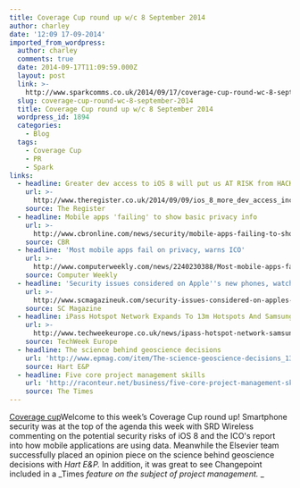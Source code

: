 ```yaml
---
title: Coverage Cup round up w/c 8 September 2014
author: charley
date: '12:09 17-09-2014'
imported_from_wordpress:
  author: charley
  comments: true
  date: 2014-09-17T11:09:59.000Z
  layout: post
  link: >-
    http://www.sparkcomms.co.uk/2014/09/17/coverage-cup-round-wc-8-september-2014/
  slug: coverage-cup-round-wc-8-september-2014
  title: Coverage Cup round up w/c 8 September 2014
  wordpress_id: 1894
  categories:
    - Blog
  tags:
    - Coverage Cup
    - PR
    - Spark
links:
  - headline: Greater dev access to iOS 8 will put us AT RISK from HACKERS
    url: >-
      http://www.theregister.co.uk/2014/09/09/ios_8_more_dev_access_increases_risks
    source: The Register
  - headline: Mobile apps 'failing' to show basic privacy info
    url: >-
      http://www.cbronline.com/news/security/mobile-apps-failing-to-show-basic-privacy-info-4368649
    source: CBR
  - headline: 'Most mobile apps fail on privacy, warns ICO'
    url: >-
      http://www.computerweekly.com/news/2240230388/Most-mobile-apps-fail-on-privacy-warns-ICO
    source: Computer Weekly
  - headline: 'Security issues considered on Apple''s new phones, watch and payment system'
    url: >-
      http://www.scmagazineuk.com/security-issues-considered-on-apples-new-phones-watch-and-payment-system/article/370666/
    source: SC Magazine
  - headline: iPass Hotspot Network Expands To 13m Hotspots And Samsung Gear S
    url: >-
      http://www.techweekeurope.co.uk/news/ipass-hotspot-network-samsung-gear-152118
    source: TechWeek Europe
  - headline: The science behind geoscience decisions
    url: 'http://www.epmag.com/item/The-science-geoscience-decisions_137356'
    source: Hart E&P
  - headline: Five core project management skills
    url: 'http://raconteur.net/business/five-core-project-management-skills'
    source: The Times
---
```

[Coverage cup](Coverage-cup-167x300.jpg)Welcome to this week’s Coverage Cup round up! Smartphone security was at the top of the agenda this week with SRD Wireless commenting on the potential security risks of iOS 8 and the ICO's report into how mobile applications are using data. Meanwhile the Elsevier team successfully placed an opinion piece on the science behind geoscience decisions with _Hart E&P._ In addition, it was great to see Changepoint included in a _Times _feature on the subject of project management._ _
